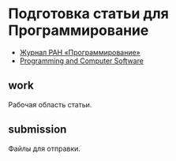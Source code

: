 # Подготовка статьи для Программирование

- [Журнал РАН «Программирование»](https://www.ispras.ru/programming/)
- [Programming and Computer Software](https://www.springer.com/computer/journal/11086)

## work ##

Рабочая область статьи.

## submission ##

Файлы для отправки.

